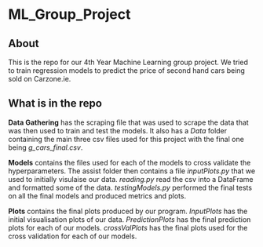 # ML_Group_Project
## About
This is the repo for our 4th Year Machine Learning group project.  We tried to train regression models to predict the price of second hand cars being sold on Carzone.ie.

## What is in the repo
__Data Gathering__ has the scraping file that was used to scrape the data that was then used to train and test the models.  It also has a _Data_ folder containing the main three csv files used for this project with the final one being _g_cars_final.csv_.

__Models__ contains the files used for each of the models to cross validate the hyperparameters. The assist folder then contains a file _inputPlots.py_ that we used to initially visulaise our data. _reading.py_ read the csv into a DataFrame and formatted some of the data.  _testingModels.py_ performed the final tests on all the final models and produced metrics and plots.  

__Plots__ contains the final plots produced by our program.  _InputPlots_ has the initial visualisation plots of our data. _PredictionPlots_ has the final prediction plots for each of our models. _crossValPlots_ has the final plots used for the cross validation for each of our models.

 
